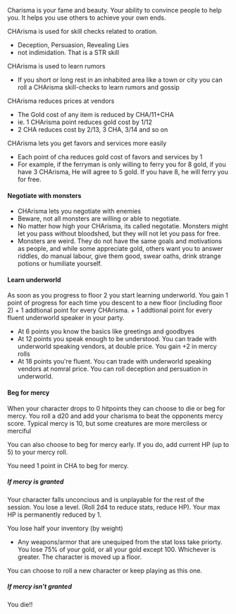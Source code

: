 Charisma is your fame and beauty. Your ability to convince people to help you.
It helps you use others to achieve your own ends.

CHArisma is used for skill checks related to oration.
- Deception, Persuasion, Revealing Lies
- not indimidation. That is a STR skill

CHArisma is used to learn rumors
- If you short or long rest in an inhabited area like a town or city you can roll a CHArisma skill-checks to learn rumors and gossip

CHArisma reduces prices at vendors
- The Gold cost of any item is reduced by CHA/11+CHA
- ie. 1 CHArisma point reduces gold cost by 1/12 
- 2 CHA reduces cost by 2/13, 3 CHA, 3/14 and so on

CHArisma lets you get favors and services more easily
- Each point of cha reduces gold cost of favors and services by 1
- For example, if the ferryman is only willing to ferry you for 8 gold, if you have 3 CHArisma, He will agree to 5 gold. If you have 8, he will ferry you for free.

#### Negotiate with monsters
- CHArisma lets you negotiate with enemies
- Beware, not all monsters are willing or able to negotiate.
- No matter how high your CHArisma, its called negotatie. Monsters might let you pass without bloodshed, but they will not let you pass for free.
- Monsters are weird. They do not have the same goals and motivations as people, and while some appreciate gold, others want you to answer riddles, do manual labour, give them good, swear oaths, drink strange potions or humiliate yourself.

#### Learn underworld
As soon as you progress to floor 2 you start learning underworld.
You gain 1 point of progress for each time you descent to a new floor
(including floor 2) + 1 addtional point for every CHArisma. + 1 addtional point for every fluent underworld speaker in your party.

- At 6 points you know the basics like greetings and goodbyes
- At 12 points you speak enough to be understood. 
You can trade with underworld speaking vendors, at double price.
You gain +2 in mercy rolls
- At 18 points you're fluent.
You can trade with underworld speaking vendors at nomral price.
You can roll deception and persuation in underworld.

#### Beg for mercy
When your character drops to 0 hitpoints they can choose to die or beg for mercy. 
You roll a d20 and add your charisma to beat the opponents mercy score. 
Typical mercy is 10, but some creatures are more merciless or merciful

You can also choose to beg for mercy early. If you do, add current HP (up to 5) to your mercy roll. 

You need 1 point in CHA to beg for mercy.

##### If mercy is granted
Your character falls unconcious and is unplayable for the rest of the session. 
You lose a level. (Roll 2d4 to reduce stats, reduce HP).
Your max HP is permanently reduced by 1.

You lose half your inventory (by weight)
- Any weapons/armor that are unequiped from the stat loss take priorty.
You lose 75% of your gold, or all your gold except 100. Whichever is greater.
The character is moved up a floor.

You can choose to roll a new character or keep playing as this one.
##### If mercy isn't granted
You die!!